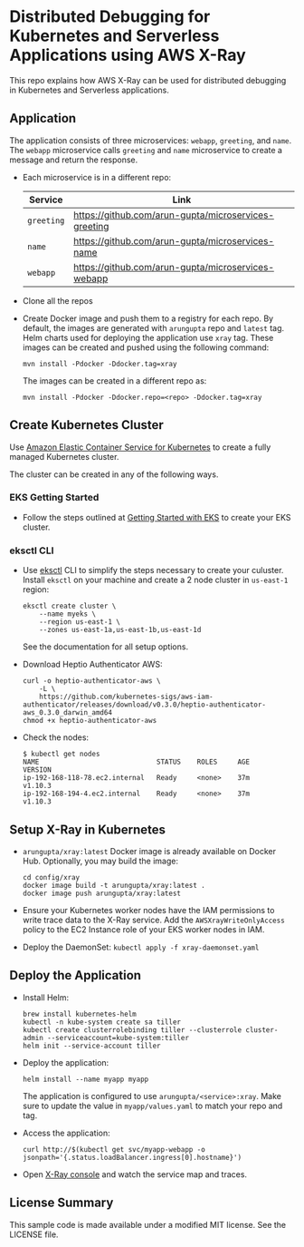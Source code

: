 # Distributed Debugging for Kubernetes and Serverless Applications using AWS X-Ray

This repo explains how AWS X-Ray can be used for distributed debugging in Kubernetes and Serverless applications.

## Application

The application consists of three microservices: `webapp`, `greeting`, and `name`. The `webapp` microservice calls `greeting` and `name` microservice to create a message and return the response.

- Each microservice is in a different repo:

	Service | Link
	------- | ----
	`greeting` | https://github.com/arun-gupta/microservices-greeting
	`name` | https://github.com/arun-gupta/microservices-name
	`webapp` | https://github.com/arun-gupta/microservices-webapp

- Clone all the repos
- Create Docker image and push them to a registry for each repo. By default, the images are generated with `arungupta` repo and `latest` tag. Helm charts used for deploying the application use `xray` tag. These images can be created and pushed using the following command:

	```
	mvn install -Pdocker -Ddocker.tag=xray
	```

	The images can be created in a different repo as:

	```
	mvn install -Pdocker -Ddocker.repo=<repo> -Ddocker.tag=xray
	```

## Create Kubernetes Cluster

Use [Amazon Elastic Container Service for Kubernetes](https://aws.amazon.com/eks/) to create a fully managed Kubernetes cluster.

The cluster can be created in any of the following ways.

### EKS Getting Started

- Follow the steps outlined at [Getting Started with EKS](https://docs.aws.amazon.com/eks/latest/userguide/getting-started.html) to create your EKS cluster.

### eksctl CLI

- Use [eksctl](https://eksctl.io) CLI to simplify the steps necessary to create your culuster. Install `eksctl` on your machine and create a 2 node cluster in `us-east-1` region:

	```
	eksctl create cluster \
		--name myeks \
		--region us-east-1 \
		--zones us-east-1a,us-east-1b,us-east-1d
	```

	See the documentation for all setup options.

- Download Heptio Authenticator AWS:

	```
	curl -o heptio-authenticator-aws \
		-L \
		https://github.com/kubernetes-sigs/aws-iam-authenticator/releases/download/v0.3.0/heptio-authenticator-aws_0.3.0_darwin_amd64
	chmod +x heptio-authenticator-aws
	```

- Check the nodes:

	```
	$ kubectl get nodes
	NAME                             STATUS    ROLES     AGE       VERSION
	ip-192-168-118-78.ec2.internal   Ready     <none>    37m       v1.10.3
	ip-192-168-194-4.ec2.internal    Ready     <none>    37m       v1.10.3
	```

## Setup X-Ray in Kubernetes

- `arungupta/xray:latest` Docker image is already available on Docker Hub. Optionally, you may build the image:

	```
	cd config/xray
	docker image build -t arungupta/xray:latest .
	docker image push arungupta/xray:latest
	```
- Ensure your Kubernetes worker nodes have the IAM permissions to write trace data to the X-Ray service. Add the `AWSXrayWriteOnlyAccess` policy to the EC2 Instance role of your EKS worker nodes in IAM.

- Deploy the DaemonSet: `kubectl apply -f xray-daemonset.yaml`

## Deploy the Application

- Install Helm:

	```
	brew install kubernetes-helm
	kubectl -n kube-system create sa tiller
	kubectl create clusterrolebinding tiller --clusterrole cluster-admin --serviceaccount=kube-system:tiller
	helm init --service-account tiller
	```

- Deploy the application:

	```
	helm install --name myapp myapp
	```

	The application is configured to use `arungupta/<service>:xray`. Make sure to update the value in `myapp/values.yaml` to match your repo and tag.

- Access the application:

	```
	curl http://$(kubectl get svc/myapp-webapp -o jsonpath='{.status.loadBalancer.ingress[0].hostname}')
	```

- Open [X-Ray console](https://us-west-2.console.aws.amazon.com/xray/home?region=us-west-2#/service-map) and watch the service map and traces.


## License Summary

This sample code is made available under a modified MIT license. See the LICENSE file.
